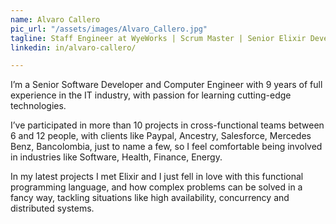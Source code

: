 ```yaml
---
name: Alvaro Callero
pic_url: "/assets/images/Alvaro_Callero.jpg"
tagline: Staff Engineer at WyeWorks | Scrum Master | Senior Elixir Developer
linkedin: in/alvaro-callero/

---
```

I’m a Senior Software Developer and Computer Engineer with 9 years of full experience in the IT industry, with passion for learning cutting-edge technologies.

I’ve participated in more than 10 projects in cross-functional teams between 6 and 12 people, with clients like Paypal, Ancestry, Salesforce, Mercedes Benz, Bancolombia, just to name a few, so I feel comfortable being involved in industries like Software, Health, Finance, Energy.

In my latest projects I met Elixir and I just fell in love with this functional programming language, and how complex problems can be solved in a fancy way, tackling situations like high availability, concurrency and distributed systems.
